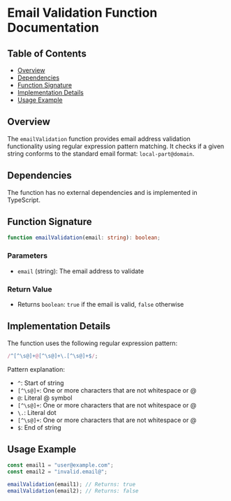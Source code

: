# Email Validation Function Documentation

## Table of Contents

- [Overview](#overview)
- [Dependencies](#dependencies)
- [Function Signature](#function-signature)
- [Implementation Details](#implementation-details)
- [Usage Example](#usage-example)

## Overview

The `emailValidation` function provides email address validation functionality using regular expression pattern matching. It checks if a given string conforms to the standard email format: `local-part@domain`.

## Dependencies

The function has no external dependencies and is implemented in TypeScript.

## Function Signature

```typescript
function emailValidation(email: string): boolean;
```

### Parameters

- `email` (string): The email address to validate

### Return Value

- Returns `boolean`: `true` if the email is valid, `false` otherwise

## Implementation Details

The function uses the following regular expression pattern:

```typescript
/^[^\s@]+@[^\s@]+\.[^\s@]+$/;
```

Pattern explanation:

- `^`: Start of string
- `[^\s@]+`: One or more characters that are not whitespace or @
- `@`: Literal @ symbol
- `[^\s@]+`: One or more characters that are not whitespace or @
- `\.`: Literal dot
- `[^\s@]+`: One or more characters that are not whitespace or @
- `$`: End of string

## Usage Example

```typescript
const email1 = "user@example.com";
const email2 = "invalid.email@";

emailValidation(email1); // Returns: true
emailValidation(email2); // Returns: false
```

